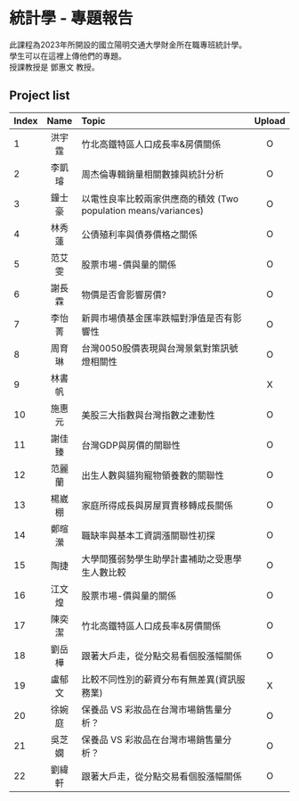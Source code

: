 # 統計學 - 專題報告
此課程為2023年所開設的國立陽明交通大學財金所在職專班統計學。  
學生可以在這裡上傳他們的專題。  
授課教授是 鄧惠文 教授。  

## Project list
| Index | Name | Topic | Upload |
| :--- | :---: | :--- | :---: |
| 1 | 洪宇霆 | 竹北高鐵特區人口成長率&房價關係 | O |
| 2 | 李凱璿 | 周杰倫專輯銷量相關數據與統計分析 | O |
| 3 | 鐘士豪 | 以電性良率比較兩家供應商的積效 (Two population means/variances) | O |
| 4 | 林秀蓮 | 公債殖利率與債券價格之關係 | O |
| 5 | 范艾雯 | 股票市場-價與量的關係 | O |
| 6 | 謝長霖 | 物價是否會影響房價? | O |
| 7 | 李怡菁 | 新興市場債基金匯率跌幅對淨值是否有影響性 | O |
| 8 | 周育琳 | 台灣0050股價表現與台灣景氣對策訊號燈相關性 | O |
| 9 | 林書帆 |  | X |
| 10 | 施惠元 | 美股三大指數與台灣指數之連動性 | O |
| 11 | 謝佳臻 | 台灣GDP與房價的關聯性 | O |
| 12 | 范麗蘭 | 出生人數與貓狗寵物領養數的關聯性 | O |
| 13 | 楊崴棚 | 家庭所得成長與房屋買賣移轉成長關係 | O |
| 14 | 鄭暄瀠 | 職缺率與基本工資調漲關聯性初探 | O |
| 15 | 陶捷 | 大學間獲弱勢學生助學計畫補助之受惠學生人數比較 | O |
| 16 | 江文煌 | 股票市場-價與量的關係 | O |
| 17 | 陳奕潔 | 竹北高鐵特區人口成長率&房價關係 | O |
| 18 | 劉岳樺 | 跟著大戶走，從分點交易看個股漲幅關係 | O |
| 19 | 盧郁文 | 比較不同性別的薪資分布有無差異(資訊服務業) | X |
| 20 | 徐婉庭 | 保養品 VS 彩妝品在台灣市場銷售量分析？ | O |
| 21 | 吳芝嫻 | 保養品 VS 彩妝品在台灣市場銷售量分析？ | O |
| 22 | 劉緯軒 | 跟著大戶走，從分點交易看個股漲幅關係 | O |
